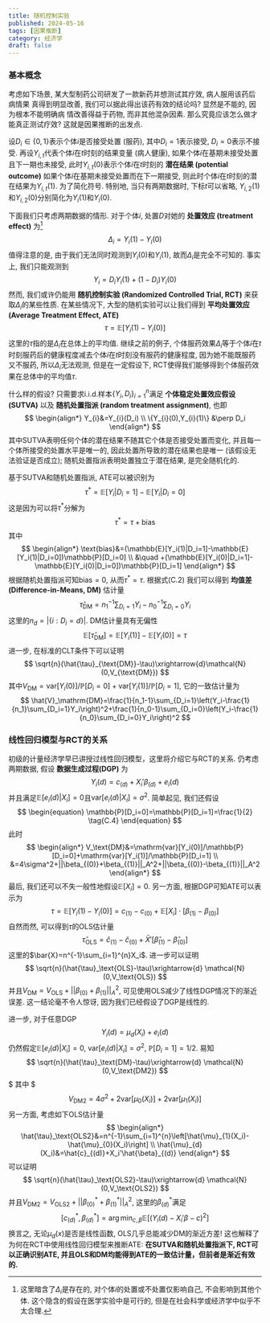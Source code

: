 ```yaml
---
title: 随机控制实验
published: 2024-05-16
tags: [因果推断]
category: 经济学
draft: false
---
```


### 基本概念

考虑如下场景, 某大型制药公司研发了一款新药并想测试其疗效, 病人服用该药后病情果 真得到明显改善, 我们可以据此得出该药有效的结论吗? 显然是不能的, 因为根本不能明确病 情改善得益于药物, 而非其他混杂因素. 那么究竟应该怎么做才能真正测试疗效? 这就是因果推断的出发点.

设$D_i\in\{0,1\}$表示个体$i$是否接受处置 (服药), 其中$D_i=1$表示接受, $D_i=0$表示不接受. 再设$Y_{i,t}$代表个体$i$在$t$时刻的结果变量 (病人健康), 如果个体$i$在基期未接受处置且下一期也未接受, 此时$Y_{i,t}(0)$表示个体$i$在$t$时刻的 **潜在结果 (potential outcome)** 如果个体$i$在基期未接受处置而在下一期接受, 则此时个体$i$在$t$时刻的潜在结果为$Y_{i,t}(1)$. 为了简化符号. 特别地, 当只有两期数据时, 下标$t$可以省略, $Y_{i,2}(1)$和$Y_{i,2}(0)$分别简化为$Y_i(1)$和$Y_i(0)$.

下面我们只考虑两期数据的情形. 对于个体$i$, 处置$D$​对她的 **处置效应 (treatment effect)** 为[^1]
$$
\Delta_{i}=Y_{i}(1)-Y_{i}(0)
$$
值得注意的是, 由于我们无法同时观测到$Y_{i}(0)$和$Y_{i}(1)$, 故而$\Delta_{i}$是完全不可知的. 事实上, 我们只能观测到
$$
Y_{i}=D_iY_{i}(1)+(1-D_i)Y_{i}(0)
$$
然而, 我们或许仍能用 **随机控制实验 (Randomized Controlled Trial, RCT)** 来获取$\Delta_{i}$​​的某些性质. 在某些情况下, 大型的随机实验可以让我们得到 **平均处置效应 (Average Treatment Effect, ATE)**
$$
\begin{equation}
\tau=\mathbb{E}[Y_{i}(1)-Y_{i}(0)] \tag{C.1}
\end{equation}
$$
这里的$\tau$指的是$\Delta_{i}$在总体上的平均值. 继续之前的例子, 个体服药效果$\Delta_{i}$等于个体$i$在$t$时刻服药后的健康程度减去个体$i$在$t$时刻没有服药的健康程度, 因为她不能既服药又不服药, 所以$\Delta_{i}$无法观测, 但是在一定假设下, RCT使得我们能够得到个体服药效果在总体中的平均值$\tau$​.

什么样的假设? 只需要求i.i.d.样本$\{Y_{i},D_i\}_{i=1}^n$​满足 **个体稳定处置效应假设 (SUTVA)** 以及 **随机处置指派 (random treatment assignment)**, 也即
$$
\begin{align*}
Y_{i}&=Y_{i}(D_i) \\
\{Y_{i}(0),Y_{i}(1)\} &\perp D_i
\end{align*}
$$
其中SUTVA表明任何个体的潜在结果不随其它个体是否接受处置而变化, 并且每一个体所接受的处置水平是唯一的, 因此处置所导致的潜在结果也是唯一 (该假设无法验证是否成立); 随机处置指派表明处置独立于潜在结果, 是完全随机化的.

基于SUTVA和随机处置指派, ATE可以被识别为
$$
\begin{equation}
  \tau^\ast=\mathbb{E}[Y_i|D_i=1]-\mathbb{E}[Y_i|D_i=0] \tag{C.2}
\end{equation}
$$
这是因为可以将$\tau^\ast$分解为
$$
\tau^\ast=\tau+\text{bias}
$$
其中
$$
\begin{align*}
\text{bias}&=(\mathbb{E}[Y_i(1)|D_i=1]-\mathbb{E}[Y_i(1)|D_i=0])\mathbb{P}[D_i=0] \\
&\quad +(\mathbb{E}[Y_i(0)|D_i=1]-\mathbb{E}[Y_i(0)|D_i=0])\mathbb{P}[D_i=1]
\end{align*}
$$
根据随机处置指派可知$\text{bias}=0$, 从而$\tau^\ast=\tau$. 根据式(C.2) 我们可以得到 **均值差 (Difference-in-Means, DM)** 估计量
$$
\hat{\tau}_{\text{DM}}=n_1^{-1}\sum_{D_i=1}Y_i-n_0^{-1}\sum_{D_i=0}Y_i
$$
这里的$n_d=|\{i:D_i=d\}|$. DM估计量具有无偏性
$$
\mathbb{E}[\hat{\tau}_\text{DM}]=\mathbb{E}[Y_i(1)]-\mathbb{E}[Y_i(0)]=\tau
$$
进一步, 在标准的CLT条件下可以证明
$$
\sqrt{n}(\hat{\tau}_{\text{DM}}-\tau)\xrightarrow{d}\mathcal{N}(0,V_{\text{DM}})
$$
其中$V_\text{DM}=\mathrm{var}[Y_i(0)]/\mathbb{P}[D_i=0]+\mathrm{var}[Y_i(1)]/\mathbb{P}[D_i=1]$, 它的一致估计量为
$$
\hat{V}_\mathrm{DM}=\frac{1}{n_1-1}\sum_{D_i=1}\left(Y_i-\frac{1}{n_1}\sum_{D_i=1}Y_i\right)^2+\frac{1}{n_0-1}\sum_{D_i=0}\left(Y_i-\frac{1}{n_0}\sum_{D_i=0}Y_i\right)^2
$$

[^1]: 这里暗含了$\Delta_{i}$是存在的, 对个体$i$的处置或不处置仅影响自己, 不会影响到其他个体. 这个隐含的假设在医学实验中是可行的, 但是在社会科学或经济学中似乎不太合理.

### 线性回归模型与RCT的关系

初级的计量经济学早已讲授过线性回归模型，这里将介绍它与RCT的关系. 仍考虑两期数据, 假设 **数据生成过程(DGP)** 为
$$
\begin{equation}
  Y_i(d)=c_{(d)}+X_i'\beta_{(d)}+e_i(d) \tag{C.3}
\end{equation}
$$
并且满足$\mathbb{E}[e_i(d)|X_i]=0$且$\mathrm{var}[e_i(d)|X_i]=\sigma^2$. 简单起见, 我们还假设
$$
\begin{equation}
  \mathbb{P}[D_i=0]=\mathbb{P}[D_i=1]=\frac{1}{2} \tag{C.4}
\end{equation}
$$
此时
$$
\begin{align*}
V_\text{DM}&=\mathrm{var}[Y_i(0)]/\mathbb{P}[D_i=0]+\mathrm{var}[Y_i(1)]/\mathbb{P}[D_i=1] \\
&=4\sigma^2+||\beta_{(0)}+\beta_{(1)}||_A^2+||\beta_{(0)}-\beta_{(1)}||_A^2
\end{align*}
$$
最后, 我们还可以不失一般性地假设$\mathbb{E}[X_i]=0$. 另一方面, 根据DGP可知ATE可以表示为
$$
\tau=\mathbb{E}[Y_i(1)-Y_i(0)]=c_{(1)}-c_{(0)}+\mathbb{E}[X_i]\cdot[\beta_{(1)}-\beta_{(0)}]
$$
自然而然, 可以得到$\tau$的OLS估计量
$$
\hat{\tau}_\text{OLS}=\hat{c}_{(1)}-\hat{c}_{(0)}+\bar{X}'[\hat{\beta}_{(1)}-\hat{\beta}_{(0)}]
$$
这里的$\bar{X}=n^{-1}\sum_{i=1}^{n}X_i$. 进一步可以证明
$$
\sqrt{n}(\hat{\tau}_\text{OLS}-\tau)\xrightarrow{d} \mathcal{N}(0,V_\text{OLS})
$$
并且$V_\text{DM}=V_\text{OLS}+||\beta_{(0)}+\beta_{(1)}||_A^2$​, 可见使用OLS减少了线性DGP情况下的渐近误差. 这一结论毫不令人惊讶, 因为我们已经假设了DGP是线性的.

进一步, 对于任意DGP
$$
Y_i(d)=\mu_{d}(X_i)+e_i(d)
$$
仍然假定$\mathbb{E}[e_i(d)|X_i]=0$, $\mathrm{var}[e_i(d)|X_i]=\sigma^2$, $\mathbb{P}[D_i=1]=1/2$. 易知
$$
\sqrt{n}(\hat{\tau}_\text{DM}-\tau)\xrightarrow{d} \mathcal{N}(0,V_\text{DM2})
$$
$
其中
$
$$
V_\text{DM2}=4\sigma^2+2\mathrm{var}[\mu_{0}(X_i)]+2\mathrm{var}[\mu_{1}(X_i)]
$$
另一方面, 考虑如下OLS估计量
$$
\begin{align*}
\hat{\tau}_\text{OLS2}&=n^{-1}\sum_{i=1}^{n}\left[\hat{\mu}_{1}(X_i)-\hat{\mu}_{0}(X_i)\right] \\
\hat{\mu}_{d}(X_i)&=\hat{c}_{(d)}+X_i'\hat{\beta}_{(d)}
\end{align*}
$$
可以证明
$$
\sqrt{n}(\hat{\tau}_\text{OLS2}-\tau)\xrightarrow{d} \mathcal{N}(0,V_\text{OLS2})
$$
并且$V_\text{DM2}=V_\text{OLS2}+||\beta^\ast_{(0)}+\beta^\ast_{(1)}||^2_A$, 这里的$\beta^\ast_{(d)}$满足
$$
[c^\ast_{(d)},\beta^\ast_{(d)}]=\arg\min_{c,\beta}\mathbb{E}[(Y_i(d)-X_i'\beta-c)^2]
$$
换言之, 无论$\mu_d(x)$是否是线性函数, OLS几乎总能减少DM的渐近方差! 这也解释了为何在RCT中使用线性回归模型来推断ATE: **在SUTVA和随机处置指派下, RCT可以正确识别ATE, 并且OLS和DM均能得到ATE的一致估计量，但前者是渐近有效的.**

